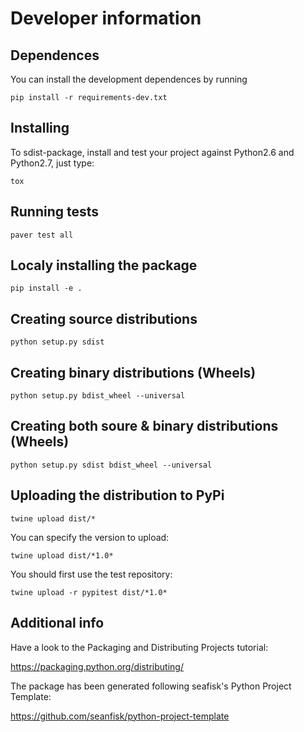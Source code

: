 # Developer information

## Dependences

You can install the development dependences by running

```
pip install -r requirements-dev.txt
```

## Installing

To sdist-package, install and test your project against Python2.6 and Python2.7, just type:
```
tox
```

## Running tests

```
paver test all
```

## Localy installing the package

```
pip install -e .
```

## Creating source distributions

```
python setup.py sdist
```

## Creating binary distributions (Wheels)

```
python setup.py bdist_wheel --universal
```

## Creating both soure & binary distributions (Wheels)

```
python setup.py sdist bdist_wheel --universal
```

## Uploading the distribution to PyPi

```
twine upload dist/*
```

You can specify the version to upload:

```
twine upload dist/*1.0*
```

You should first use the test repository:

```
twine upload -r pypitest dist/*1.0*
```

## Additional info

Have a look to the Packaging and Distributing Projects tutorial:

https://packaging.python.org/distributing/

The package has been generated following seafisk's Python Project Template:

https://github.com/seanfisk/python-project-template

